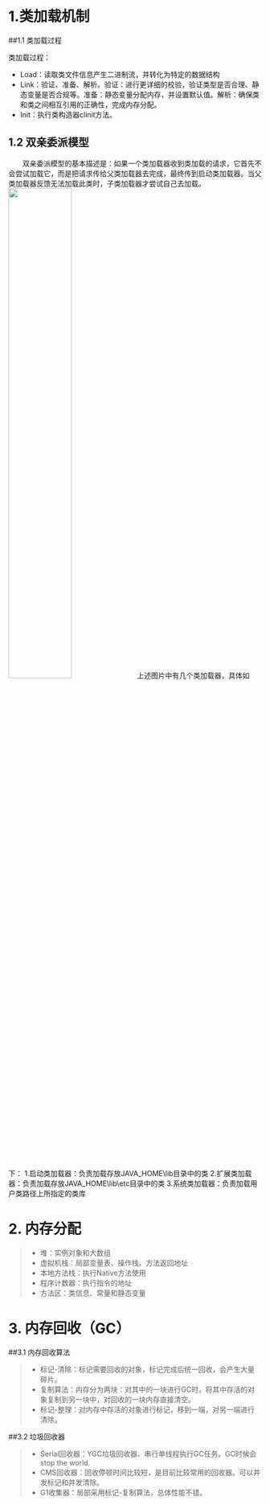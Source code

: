 # 1.类加载机制

##1.1 类加载过程

类加载过程：
- Load：读取类文件信息产生二进制流，并转化为特定的数据结构
- Link：验证、准备、解析。验证：进行更详细的校验，验证类型是否合理、静态变量是否合规等。准备：静态变量分配内存，并设置默认值。解析：确保类和类之间相互引用的正确性，完成内存分配。
- Init：执行类构造器clinit方法。

## 1.2 双亲委派模型
&emsp;&emsp;双亲委派模型的基本描述是：如果一个类加载器收到类加载的请求，它首先不会尝试加载它，而是把请求传给父类加载器去完成，最终传到启动类加载器。当父类加载器反馈无法加载此类时，子类加载器才尝试自己去加载。
<img src="https://img-blog.csdn.net/20180402141430859?watermark/2/text/aHR0cHM6Ly9ibG9nLmNzZG4ubmV0L3poYW5naGFubHVu/font/5a6L5L2T/fontsize/400/fill/I0JBQkFCMA==/dissolve/70" width="50%" height="50%">
上述图片中有几个类加载器，具体如下：
1.启动类加载器：负责加载存放JAVA_HOME\lib目录中的类
2.扩展类加载器：负责加载存放JAVA_HOME\lib\etc目录中的类
3.系统类加载器：负责加载用户类路径上所指定的类库

# 2. 内存分配

>* 堆：实例对象和大数组
>* 虚拟机栈：局部变量表、操作栈、方法返回地址
>* 本地方法栈：执行Native方法使用
>* 程序计数器：执行指令的地址
>* 方法区：类信息、常量和静态变量

# 3. 内存回收（GC）

##3.1 内存回收算法

>* 标记-清除：标记需要回收的对象，标记完成后统一回收，会产生大量碎片。
>* 复制算法：内存分为两块：对其中的一块进行GC时，将其中存活的对象复制到另一块中，对回收的一块内存直接清空。
>* 标记-整理：对内存中存活的对象进行标记，移到一端，对另一端进行清除。

##3.2 垃圾回收器

>* Serial回收器：YGC垃圾回收器、串行单线程执行GC任务。GC时候会stop the world.
>* CMS回收器：回收停顿时间比较短，是目前比较常用的回收器。可以并发标记和并发清除。
>* G1收集器：局部采用标记-复制算法，总体性能不错。